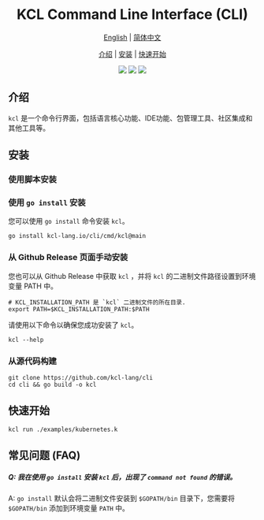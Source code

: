 <h1 align="center">KCL Command Line Interface (CLI)</h1>

<p align="center">
<a href="./README.md">English</a> | <a href="./README-zh.md">简体中文</a>
</p>
<p align="center">
<a href="#介绍">介绍</a> | <a href="#安装">安装</a> | <a href="#快速开始">快速开始</a>
</p>


<p align="center">
<img src="https://coveralls.io/repos/github/kcl-lang/cli/badge.svg">
<img src="https://img.shields.io/badge/license-Apache--2.0-green">
<img src="https://img.shields.io/badge/PRs-welcome-brightgreen">
</p>

## 介绍

`kcl` 是一个命令行界面，包括语言核心功能、IDE功能、包管理工具、社区集成和其他工具等。

## 安装

### 使用脚本安装

### 使用 `go install` 安装

您可以使用 `go install` 命令安装 `kcl`。

```shell
go install kcl-lang.io/cli/cmd/kcl@main
```

### 从 Github Release 页面手动安装

您也可以从 Github Release 中获取 `kcl` ，并将 `kcl` 的二进制文件路径设置到环境变量 PATH 中。

```shell
# KCL_INSTALLATION_PATH 是 `kcl` 二进制文件的所在目录.
export PATH=$KCL_INSTALLATION_PATH:$PATH  
```

请使用以下命令以确保您成功安装了 `kcl`。

```shell
kcl --help
```

### 从源代码构建

```shell
git clone https://github.com/kcl-lang/cli
cd cli && go build -o kcl
```

## 快速开始

```shell
kcl run ./examples/kubernetes.k
```

## 常见问题 (FAQ)

##### Q: 我在使用 `go install` 安装 `kcl` 后，出现了 `command not found` 的错误。

A: `go install` 默认会将二进制文件安装到 `$GOPATH/bin` 目录下，您需要将 `$GOPATH/bin` 添加到环境变量 `PATH` 中。

